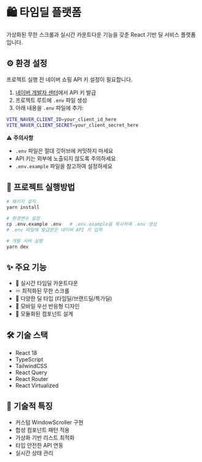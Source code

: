 # 🛍️ 타임딜 플랫폼

가상화된 무한 스크롤과 실시간 카운트다운 기능을 갖춘 React 기반 딜 서비스 플랫폼입니다.

## ⚙️ 환경 설정

프로젝트 실행 전 네이버 쇼핑 API 키 설정이 필요합니다.

1. [네이버 개발자 센터](https://developers.naver.com/docs/serviceapi/search/shopping/shopping.md)에서 API 키 발급
2. 프로젝트 루트에 `.env` 파일 생성
3. 아래 내용을 `.env` 파일에 추가:

```bash
VITE_NAVER_CLIENT_ID=your_client_id_here
VITE_NAVER_CLIENT_SECRET=your_client_secret_here
```

⚠️ **주의사항**

- `.env` 파일은 절대 깃허브에 커밋하지 마세요
- API 키는 외부에 노출되지 않도록 주의하세요
- `.env.example` 파일을 참고하여 설정하세요

## 🚀 프로젝트 실행방법

```bash
# 패키지 설치
yarn install

# 환경변수 설정
cp .env.example .env   # .env.example을 복사하여 .env 생성
# .env 파일에 발급받은 네이버 API 키 입력

# 개발 서버 실행
yarn dev
```

## ✨ 주요 기능

- 🔄 실시간 타임딜 카운트다운
- ♾️ 최적화된 무한 스크롤
- 🎯 다양한 딜 타입 (타임딜/브랜드딜/특가딜)
- 📱 모바일 우선 반응형 디자인
- 🎨 모듈화된 컴포넌트 설계

## 🛠️ 기술 스택

- React 18
- TypeScript
- TailwindCSS
- React Query
- React Router
- React Virtualized

## 🌟 기술적 특징

- 커스텀 WindowScroller 구현
- 합성 컴포넌트 패턴 적용
- 가상화 기반 리스트 최적화
- 타입 안전한 API 연동
- 실시간 상태 관리
